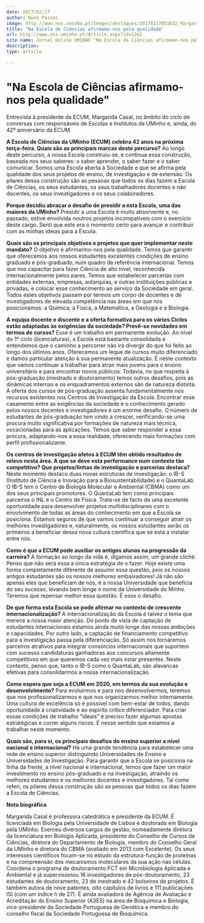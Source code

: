 ```yaml
---
date: 2017/02/17
author: Nuno Passos
image: http://www.nos.uminho.pt/Images/destaques/20170217051832_MargaridaCasal.jpg
title: "Na Escola de Ciências afirmamo-nos pela qualidade"
url: http://www.nos.uminho.pt/Article.aspx?id=2262
site name: Jornal Online UMINHO "Na Escola de Ciências afirmamo-nos pela qualidade"
description: 
type: article

---
```

# "Na Escola de Ciências afirmamo-nos pela qualidade"




Entrevista à presidente da ECUM, Margarida Casal, no âmbito do ciclo de conversas com responsáveis de Escolas e Institutos da UMinho e, ainda, do 42º aniversário da ECUM.

**A Escola de Ciências da UMinho (ECUM) celebra 42 anos na próxima terça-feira. Quais são as principais marcas deste percurso?** 
Ao longo deste percurso, a nossa Escola construiu-se, e continua essa construção, baseada nos seus saberes: o saber aprender, o saber fazer e o saber comunicar. Somos uma Escola aberta à Sociedade e que se afirma pela qualidade dos seus projetos de ensino, de investigação e de extensão. Os pilares dessa construção são as pessoas que todos os dias fazem a Escola de Ciências, os seus estudantes, os seus trabalhadores docentes e não docentes, os seus investigadores e os seus colaboradores.

**Porque decidiu abraçar o desafio de presidir a esta Escola, uma das maiores da UMinho?** 
Presidir a uma Escola é muito absorvente e, no passado, estive envolvida noutros projetos incompatíveis com o exercício deste cargo. Senti que este era o momento certo para avançar e contribuir com as minhas ideias para a Escola.

**Quais são os principais objetivos e projetos que quer implementar neste mandato?** 
O objetivo é afirmarmo-nos pela qualidade. Temos que garantir que oferecemos aos nossos estudantes excelentes condições de ensino graduado e pós-graduado, num quadro de referência internacional. Temos que nos capacitar para fazer Ciência de alto nível, reconhecida internacionalmente pelos pares. Temos que estabelecer parcerias com entidades externas, empresas, autarquias, e outras instituições públicas e privadas, e colocar esse conhecimento ao serviço da Sociedade em geral. Todos estes objetivos passam por termos um corpo de docentes e de investigadores de elevada competência nas áreas em que nos posicionamos: a Química, a Fisica, a Matemática, a Geologia e a Biologia.

**A equipa docente e discente e a oferta formativa para os vários Ciclos estão adaptadas às exigências da sociedade? Prevê-se novidades em termos de cursos?** 
Esse é um trabalho em permanente evolução. Ao nível do 1º ciclo (licenciaturas), a Escola está bastante consolidada e entendemos que o caminho a percorrer não irá divergir do que foi feito ao longo dos últimos anos. Oferecemos um leque de cursos muito diferenciado e damos particular atenção à sua permanente atualização. É neste contexto que vamos continuar a trabalhar para atrair mais jovens para o ensino universitário e para encontrar novos públicos. Todavia, no que respeita à pós-graduação (mestrado e doutoramento) temos outros desafios, pois as dinâmicas internas e os enquadramentos externos são de natureza distinta. A oferta dos cursos de pós-graduação assenta fundamentalmente nos recursos existentes nos Centros de Investigação da Escola. Encontrar esse casamento entre as exigências da sociedade e o conhecimento gerado pelos nossos docentes e investigadores é um enorme desafio. O número de estudantes de pós-graduação tem vindo a crescer, verificando-se uma procura muito significativa por formações de natureza mais técnica, vocacionadas para as aplicações. Temos que saber responder a essa procura, adaptando-nos a essa realidade, oferecendo mais formações com perfil profissionalizante.

**Os centros de investigação afetos à ECUM têm obtido resultados de relevo nesta área. A que se deve esta performance num contexto tão competitivo? Que projetos/linhas de investigação e parcerias destaca?** 
Neste momento destaco duas novas estruturas de investigação: o IB-S (Instituto de Ciência e Inovação para a Biosustentabilidade) e o QuantaLab. O IB-S tem o Centro de Biologia Molecular e Ambiental (CBMA) como um dos seus principais promotores. O QuantaLab tem como principais parceiros o INL e o Centro de Fisica. Trata-se de facto de uma excelente oportunidade para desenvolver projetos multidisciplinares com o envolvimento de todas as áreas do conhecimento em que a Escola se posiciona. Estamos seguros de que vamos continuar a conseguir atrair os melhores investigadores e, naturalmente, os nossos estudantes serão os primeiros a beneficiar dessa nova cultura científica que se está a instalar entre nós.

**Como é que a ECUM pode auxiliar os antigos alunos na progressão da carreira?** 
A formação ao longo da vida é, digamos assim, um grande cliché. Penso que não será essa a única estratégia de o fazer. Hoje existe uma forma completamente diferente de assumir essa questão, pois os nossos antigos estudantes são os nossos melhores embaixadores! Já não são apenas eles que beneficiam de nós, é a nossa Universidade que beneficia do seu sucesso, levando bem longe o nome da Universidade do Minho. Teremos que repensar melhor essa questão. É esse o desafio.

**De que forma esta Escola se pode afirmar no contexto de crescente internacionalização?** 
A internacionalização da Escola é talvez o tema que merece a nossa maior atenção. Do ponto de vista de captação de estudantes internacionais estamos ainda muito longe das nossas ambições e capacidades. Por outro lado, a captação de financiamento competitivo para a investigação passa pela diferenciação. Só assim nos tornaremos parceiros atrativos para integrar consórcios internacionais que suportem com sucesso candidaturas ganhadoras aos concursos altamente competitivos em que queremos cada vez mais estar presentes. Neste contexto, penso que, tanto o IB-S como o QuantaLab, são alavancas efetivas para consolidarmos a nossa internacionalização.

**Como espera que seja a ECUM em 2020, em termos da sua evolução e desenvolvimento?** 
Para evoluirmos e para nos desenvolvermos, teremos que nos profissionalizarmos e que nos organizarmos melhor internamente. Uma cultura de excelência só é possível com bem-estar de todos, dando oportunidade à criatividade e ao espirito crítico diferenciador. Para criar essas condições de trabalho “ideais” é preciso fazer algumas apostas estratégicas e correr alguns riscos. É nesse sentido que estamos a trabalhar neste momento.

**Quais são, para si, os principais desafios do ensino superior a nível nacional e internacional?** 
Há uma grande tendência para estabelecer uma rede de ensino superior distinguindo Universidades de Ensino e Universidades de Investigação. Para garantir que a Escola se posiciona na linha da frente, a nível nacional e internacional, temos que fazer um maior investimento no ensino pós-graduado e na investigação, atraindo os melhores estudantes e os melhores docentes e investigadores. Tal como referi, os pilares dessa construção são as pessoas que todos os dias fazem a Escola de Ciências.

**Nota biográfica** 

Margarida Casal é professora catedrática e presidente da ECUM. É licenciada em Biologia pela Universidade de Lisboa e doutorada em Biologia pela UMinho. Exerceu diversos cargos de gestão, nomeadamente diretora da licenciatura em Biologia Aplicada, presidente do Conselho de Cursos de Ciências, diretora do Departamento de Biologia, membro do Conselho Geral da UMinho e diretora do CBMA (avaliado em 2013 com Excelente). Os seus interesses científicos focam-se no estudo da estrutura-função de proteínas e na compreensão dos mecanismos moleculares da sua ação nas células. Coordena o programa de doutoramento FCT em Microbiologia Aplicada e Ambiental e já supervisionou 16 investigadores de pós-doutoramento, 23 estudantes de doutoramento, 23 de mestrado e 42 bolseiros de projetos. É também autora de nove patentes, oito capítulos de livros e 111 publicações ISI (com um índice h de 27). É ainda avaliadora de Agência de Avaliação e Acreditação do Ensino Superior (A3ES) na área de Bioquímica e Biologia, vice-presidente da Sociedade Portuguesa de Genética e membro do conselho fiscal da Sociedade Portuguesa de Bioquímica.
